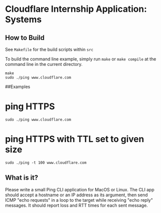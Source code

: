 # Cloudflare Internship Application: Systems

## How to Build
See `Makefile` for the build scripts within `src`

To build the command line example, simply run `make` or `make compile`
at the command line in the current directory.

```
make
sudo ./ping www.cloudflare.com
```

##Examples
# ping HTTPS
```
sudo ./ping www.cloudflare.com
```

# ping HTTPS with TTL set to given size
```
sudo ./ping -t 100 www.cloudflare.com
```

## What is it?

Please write a small Ping CLI application for MacOS or Linux.
The CLI app should accept a hostname or an IP address as its argument, then send ICMP "echo requests" in a loop to the target while receiving "echo reply" messages.
It should report loss and RTT times for each sent message.
